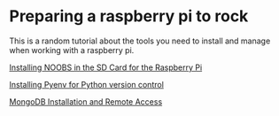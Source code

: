 # Preparing a raspberry pi to rock

This is a random tutorial about the tools you need to install and manage when working with a raspberry pi.

[Installing NOOBS in the SD Card for the Raspberry Pi](./tutorials/noobs.md)

[Installing Pyenv for Python version control](./tutorials/pyenv.md)

[MongoDB Installation and Remote Access](./tutorials/mongodb_install.md)





